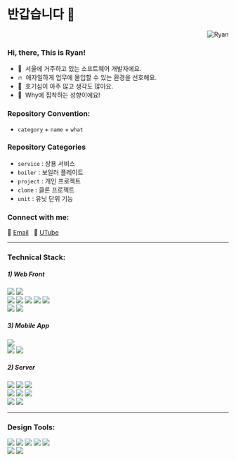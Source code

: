 # 반갑습니다 👋

<p align="right"> <img src="https://komarev.com/ghpvc/?username=rhan-ahn" alt="Ryan" /></p>

### Hi, there, This is Ryan!

- 🏡&nbsp; 서울에 거주하고 있는 소프트웨어 개발자에요.
- 🔥&nbsp; 애자일하게 업무에 몰입할 수 있는 환경을 선호해요.
- 🦋&nbsp; 호기심이 아주 많고 생각도 많아요.
- 💁&nbsp; Why에 집착하는 성향이에요!

### Repository Convention:

- `category` + `name` + `what`

### Repository Categories

- `service` : 상용 서비스 <br>
- `boiler` : 보일러 플레이트 <br>
- `project` : 개인 프로젝트 <br>
- `clone` : 클론 프로젝트 <br>
- `unit` : 유닛 단위 기능 <br>

### Connect with me:

📨 [Email](https://mail.google.com/mail/?view=cm&amp;fs=1&amp;to=kaaiinn4@gmail.com) &nbsp;&nbsp;📮 [UTube](https://www.youtube.com/channel/UCdGvd9GG87a1UuiaRWDexxQ)

---

### Technical Stack:
<h5>1) Web Front</h5>
<span>
  <img src="https://img.shields.io/badge/Typescript-101010?style=flat&logo=TypeScript&logoColor=3178C6"/>
</span>
<span>
  <img src="https://img.shields.io/badge/Javascript-101010?style=flat&logo=JavaScript&logoColor=F7DF1E"/>
</span>
  
<br>
  
<span>
  <img src="https://img.shields.io/badge/Next.js-101010?style=flat&logo=Next.js&logoColor=white"/>
</span>
<span>
  <img src="https://img.shields.io/badge/React.js-101010?style=flat&logo=React&logoColor=61DAFB"/>
</span>
<span>
  <img src="https://img.shields.io/badge/Nuxt.js-101010?style=flat&logo=Nuxt.js&logoColor=00DC82"/>
</span>
<span>
  <img src="https://img.shields.io/badge/Vue.js-101010?style=flat&logo=Vue.js&logoColor=4FC08D"/>
</span>
<span>
  <img src="https://img.shields.io/badge/Svelte-101010?style=flat&logo=svelte&logoColor=FF3E00"/>
</span>
 
<br>
 
<span>
  <img src="https://img.shields.io/badge/Vite-101010?style=flat&logo=Vite&logoColor=646CFF"/>
</span>
<span>
  <img src="https://img.shields.io/badge/Webpack-101010?style=flat&logo=webpack&logoColor=8DD6F9"/>
</span>

<br>

<h5>3) Mobile App</h5>

<span>
  <img src="https://img.shields.io/badge/Dart-101010?style=flat&logo=Dart&logoColor=0175C2"/>
</span>
<br>
<span>
  <img src="https://img.shields.io/badge/Flutter-101010?style=flat&logo=Flutter&logoColor=764ABC"/>
</span>
<span>
  <img src="https://img.shields.io/badge/ReactNative-101010?style=flat&logo=React&logoColor=61DAFB"/>
</span>

<br>

<h5>2) Server</h5>
<span>
  <img src="https://img.shields.io/badge/Nodejs-101010?style=flat&logo=Node.js&logoColor=339933"/>
</span>
<span>
  <img src="https://img.shields.io/badge/MySQL-101010?style=flat&logo=mysql&logoColor=4479A1"/>
</span>
<span>
  <img src="https://img.shields.io/badge/GraphQL-101010?style=flat&logo=graphql&logoColor=E10098"/>
</span>

<br>
  

<span>
  <img src="https://img.shields.io/badge/Express-101010?style=flat&logo=Express&logoColor=white"/>
</span>
<span>
  <img src="https://img.shields.io/badge/MongoDB-101010?style=flat&logo=mongodb&logoColor=47A248"/>
</span>
<span>
  <img src="https://img.shields.io/badge/Prisma-101010?style=flat&logo=Prisma&logoColor=2D3748"/>
</span>

  
<br>
  
<span>
  <img src="https://img.shields.io/badge/GCP-101010?style=flat&logo=googlecloud&logoColor=4285F4"/>
</span>
<span>
  <img src="https://img.shields.io/badge/AWS-101010?style=flat&logo=amazonaws&logoColor=FF9900"/>
</span>

---

### Design Tools:
<span>
  <img src="https://img.shields.io/badge/Adobe%20Illustrator-101010?style=flat&logo=Adobe%20Illustrator&logoColor=FF9A00"/>
</span>
<span>
  <img src="https://img.shields.io/badge/Adobe%20XD-101010?style=flat&logo=Adobe XD&logoColor=FF61F6"/>
</span>
<span>
  <img src="https://img.shields.io/badge/Figma-101010?style=flat&logo=Figma&logoColor=F24E1E"/>
</span>
<span>
  <img src="https://img.shields.io/badge/Adobe%20Lightroom-101010?style=flat&logo=Adobe%20Lightroom&logoColor=31A8FF"/>
</span>
<span>
  <img src="https://img.shields.io/badge/Adobe%20Photoshop-101010?style=flat&logo=Adobe%20Photoshop&logoColor=27A1C5"/>
</span>
  
<br>
  
<span>
  <img src="https://img.shields.io/badge/Adobe%20AfterEffects-101010?style=flat&logo=adobeaftereffects&logoColor=9999FF"/>
</span>
<span>
  <img src="https://img.shields.io/badge/Adobe%20PremierePro-101010?style=flat&logo=adobepremierepro&logoColor=9999FF"/>
</span>

